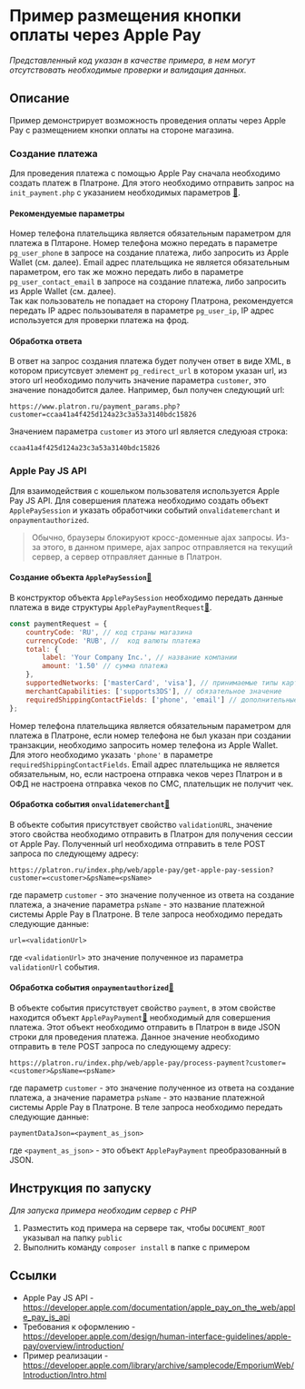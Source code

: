 # Пример размещения кнопки оплаты через Apple Pay
*Представленный код указан в качестве примера, в нем могут отсутствовать необходимые проверки и валидация данных.*

## Описание
Пример демонстрирует возможность проведения оплаты через Apple Pay с размещением кнопки оплаты на стороне магазина.

### Создание платежа
Для проведения платежа с помощью Apple Pay сначала необходимо создать платеж в Платроне. Для этого необходимо отправить запрос на `init_payment.php` с указанием необходимых параметров [:link:](https://front.platron.ru/docs/api/initialize_payment/).
#### Рекомендуемые параметры
Номер телефона плательщика является обязательным параметром для платежа в Плтароне. Номер телефона можно передать в параметре `pg_user_phone` в запросе на создание платежа, либо запросить из Apple Wallet (см. далее). Email адрес плательщика не является обязательным параметром, его так же можно передать либо в параметре `pg_user_contact_email` в запросе на создание платежа, либо запросить из Apple Wallet (см. далее).  
Так как пользователь не попадает на сторону Платрона, рекомендуется передать IP адрес пользоывателя в параметре `pg_user_ip`, IP адрес используется для проверки платежа на фрод.
#### Обработка ответа
В ответ на запрос создания платежа будет получен ответ в виде XML, в котором присутсвует элемент `pg_redirect_url` в котором указан url, из этого url необходимо получить значение параметра `customer`, это значение понадобится далее. Например, был получен следующий url:
```
https://www.platron.ru/payment_params.php?customer=ccaa41a4f425d124a23c3a53a3140bdc15826
```
Значением параметра `customer` из этого url является следуюая строка:
```
ccaa41a4f425d124a23c3a53a3140bdc15826
```

### Apple Pay JS API
Для взаимодействия с кошельком пользователя используется Apple Pay JS API. Для совершения платежа необходимо создать объект `ApplePaySession` и указать обработчики событий `onvalidatemerchant` и `onpaymentauthorized`.
> Обычно, браузеры блокируют кросс-доменные ajax запросы. Из-за этого, в данном примере, ajax запрос отправляется на текущий сервер, а сервер отправляет данные в Платрон.

#### Создание объекта `ApplePaySession`[:link:](https://developer.apple.com/documentation/apple_pay_on_the_web/apple_pay_js_api/creating_an_apple_pay_session)
В конструктор объекта `ApplePaySession` необходимо передать данные платежа в виде структуры `ApplePayPaymentRequest`[:link:](https://developer.apple.com/documentation/apple_pay_on_the_web/applepaypaymentrequest).
```javascript
const paymentRequest = {
    countryCode: 'RU', // код страны магазина
    currencyCode: 'RUB', //  код валюты платежа
    total: {
        label: 'Your Company Inc.', // название компании
        amount: '1.50' // сумма платежа
    },
    supportedNetworks: ['masterCard', 'visa'], // принимаемые типы карт
    merchantCapabilities: ['supports3DS'], // обязательное значение
    requiredShippingContactFields: ['phone', 'email'] // дополнительные данные плательщика
};
```
Номер телефона плательщика является обязательным параметром для платежа в Платроне, если номер телефона не был указан при создании транзакции, необходимо запросить номер телефона из Apple Wallet. Для этого необходимо указать `'phone'` в параметре `requiredShippingContactFields`. Email адрес плательщика не является обязательным, но, если настроена отправка чеков через Платрон и в ОФД не настроена отправка чеков по СМС, плательщик не получит чек.

#### Обработка события `onvalidatemerchant`[:link:](https://developer.apple.com/documentation/apple_pay_on_the_web/apple_pay_js_api/providing_merchant_validation)
В объекте события присутствует свойство `validationURL`, значение этого свойства необходимо отправить в Платрон для получения сессии от Apple Pay.
Полученный url необходима отправить в теле POST запроса по следующему адресу:
```
https://platron.ru/index.php/web/apple-pay/get-apple-pay-session?customer=<customer>&psName=<psName>
```
где параметр `customer` - это значение полученное из ответа на создание платежа, а значение параметра `psName` - это название платежной системы Apple Pay в Платроне.
В теле запроса необходимо передать следующие данные:
```
url=<validationUrl>
```
где `<validationUrl>` это значение полученное из параметра `validationUrl` события.

#### Обработка события `onpaymentauthorized`[:link:](https://developer.apple.com/documentation/apple_pay_on_the_web/applepaysession/1778020-onpaymentauthorized)
В объекте события присутствует свойство `payment`, в этом свойстве находится объект `ApplePayPayment`[:link:](https://developer.apple.com/documentation/apple_pay_on_the_web/applepaypayment) необходимый для совершения платежа. Этот объект необходимо отправить в Платрон в виде JSON строки для проведения платежа. Данное значение необходимо отправить в теле POST запроса по следующему адресу:
```
https://platron.ru/index.php/web/apple-pay/process-payment?customer=<customer>&psName=<psName>
``` 
где параметр `customer` - это значение полученное из ответа на создание платежа, а значение параметра `psName` - это название платежной системы Apple Pay в Платроне.
В теле запроса необходимо передать следующие данные:
```
paymentDataJson=<payment_as_json>
```
где `<payment_as_json>` - это объект `ApplePayPayment` преобразованный в JSON.

## Инструкция по запуску
*Для запуска примера необходим сервер с PHP*
1. Разместить код примера на сервере так, чтобы `DOCUMENT_ROOT` указывал на папку `public`
1. Выполнить команду `composer install` в папке с примером

## Ссылки
* Apple Pay JS API - https://developer.apple.com/documentation/apple_pay_on_the_web/apple_pay_js_api
* Требования к оформлению - https://developer.apple.com/design/human-interface-guidelines/apple-pay/overview/introduction/
* Пример реализации - https://developer.apple.com/library/archive/samplecode/EmporiumWeb/Introduction/Intro.html

